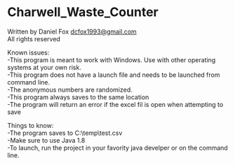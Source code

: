 # Charwell_Waste_Counter 
Written by Daniel Fox dcfox1993@gmail.com <br />
All rights reserved  <br />

Known issues: <br />
  -This program is meant to work with Windows. Use with other operating systems at your own risk. <br />
  -This program does not have a launch file and needs to be launched from command line. <br />
  -The anonymous numbers are randomized. <br />
  -This program always saves to the same location <br />
  -The program will return an error if the excel fil is open when attempting to save <br />
  
Things to know: <br />
  -The program saves to C:\temp\test.csv <br />
  -Make sure to use Java 1.8 <br />
  -To launch, run the project in your favority java develper or on the command line.
